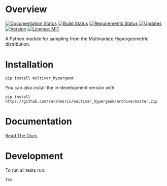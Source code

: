 # Overview

[![Documentation Status](https://readthedocs.org/projects/multivar-hypergeom/badge/?version=latest)](https://multivar-hypergeom.readthedocs.io/en/latest/?badge=latest)
[![Build Status](https://travis-ci.org/sarahmorin/multivar_hypergeom.svg?branch=master)](https://travis-ci.org/sarahmorin/multivar_hypergeom)
[![Requirements Status](https://requires.io/github/sarahmorin/multivar_hypergeom/requirements.svg?branch=master)](https://requires.io/github/sarahmorin/multivar_hypergeom/requirements/?branch=master)
[![Updates](https://pyup.io/repos/github/sarahmorin/multivar_hypergeom/shield.svg)](https://pyup.io/repos/github/sarahmorin/multivar_hypergeom/)
[![Version](https://img.shields.io/pypi/v/multivar_hypergeom.svg)](https://pypi.org/project/multivar_hypergeom)
[![License: MIT](https://img.shields.io/badge/License-MIT-yellow.svg)](https://opensource.org/licenses/MIT)



A Python module for sampling from the Multivariate Hypergeometric distribution.

# Installation

```
pip install multivar_hypergeom
```

You can also install the in-development version with:

```
pip install https://github.com/sarahmorin/multivar_hypergeom/archive/master.zip
```

# Documentation

[Read The Docs](https://multivar_hypergeom.readthedocs.io/)

# Development

To run all tests run:

```
tox
```
